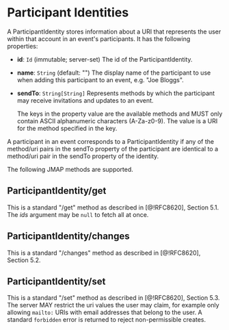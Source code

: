 # Participant Identities

A ParticipantIdentity stores information about a URI that represents the user within that account in an event's participants. It has the following properties:

- **id**: `Id` (immutable; server-set)
  The id of the ParticipantIdentity.
- **name**: `String` (default: "")
  The display name of the participant to use when adding this participant to an event, e.g. "Joe Bloggs".
- **sendTo**: `String[String]`
   Represents methods by which the participant may receive invitations and updates to an event.

     The keys in the property value are the available methods and MUST only contain ASCII alphanumeric characters (A-Za-z0-9). The value is a URI for the method specified in the key.


A participant in an event corresponds to a ParticipantIdentity if any of the method/uri pairs in the sendTo property of the participant are identical to a method/uri pair in the sendTo property of the identity.

The following JMAP methods are supported.

## ParticipantIdentity/get

This is a standard "/get" method as described in [@!RFC8620], Section 5.1. The *ids* argument may be `null` to fetch all at once.

## ParticipantIdentity/changes

This is a standard "/changes" method as described in [@!RFC8620], Section 5.2.

## ParticipantIdentity/set

This is a standard "/set" method as described in [@!RFC8620], Section 5.3. The server MAY restrict the uri values the user may claim, for example only allowing `mailto:` URIs with email addresses that belong to the user. A standard `forbidden` error is returned to reject non-permissible creates.
